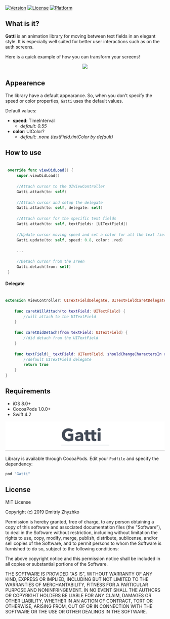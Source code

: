 
[![Version](https://img.shields.io/cocoapods/v/Gatti.svg?style=flat)](https://cocoapods.org/pods/Gatti)
[![License](https://img.shields.io/cocoapods/l/Gatti.svg?style=flat)](https://cocoapods.org/pods/Gatti)
[![Platform](https://img.shields.io/cocoapods/p/Gatti.svg?style=flat)](https://cocoapods.org/pods/Gatti)

## What is it?

**Gatti** is an animation library for moving between text fields in an elegant style. It is especially well suited for better user interactions such as on the auth screens.

Here is a quick example of how you can transform your screens!

<p align="center">
  <img src="/Resources/sample.gif" height="700px">
</p>

## Appearence

The library have a default appearance. So, when you don't specify the speed or color properties, `Gatti` uses the default values.

Default values:
- **speed**: TimeInterval
    - *default: 0.55*
- **color**: UIColor?
  - *default: .none (textField.tintColor by default)*

## How to use

```swift

 override func viewDidLoad() {
     super.viewDidLoad()
    
     //Attach cursor to the UIViewController
     Gatti.attach(to: self)
     
     //Attach cursor and setup the delegate
     Gatti.attach(to: self, delegate: self)
     
     //Attach cursor for the specific text fields
     Gatti.attach(to: self, textFields: [UITextField])
     
     //Update cursor moving speed and set a color for all the text fields
     Gatti.update(to: self, speed: 0.8, color: .red)
     
     ...
     
     //Detach cursor from the sreen
     Gatti.detach(from: self)
 }
```

#### Delegate

```swift

extension ViewController: UITextFieldDelegate, UITextFieldCaretDelegate {
    
    func caretWillAttach(to textField: UITextField) {
        //will attach to the UITextField
    }
    
    func caretDidDetach(from textField: UITextField) {
        //did detach from the UITextField
    }
   
    func textField(_ textField: UITextField, shouldChangeCharactersIn range: NSRange, replacementString string: String) -> Bool {
        //default UITextField delegate
        return true
    }
}
```

## Requirements

* iOS 8.0+
* CocoaPods 1.0.0+
* Swift 4.2

<p align="center">
  <img src="/Resources/logo.gif">
</p>

Library is available through CocoaPods.
Edit your `Podfile` and specify the dependency:

```ruby
pod "Gatti"
```

## License

MIT License

Copyright (c) 2019 Dmitriy Zhyzhko

Permission is hereby granted, free of charge, to any person obtaining a copy
of this software and associated documentation files (the "Software"), to deal
in the Software without restriction, including without limitation the rights
to use, copy, modify, merge, publish, distribute, sublicense, and/or sell
copies of the Software, and to permit persons to whom the Software is
furnished to do so, subject to the following conditions:

The above copyright notice and this permission notice shall be included in all
copies or substantial portions of the Software.

THE SOFTWARE IS PROVIDED "AS IS", WITHOUT WARRANTY OF ANY KIND, EXPRESS OR
IMPLIED, INCLUDING BUT NOT LIMITED TO THE WARRANTIES OF MERCHANTABILITY,
FITNESS FOR A PARTICULAR PURPOSE AND NONINFRINGEMENT. IN NO EVENT SHALL THE
AUTHORS OR COPYRIGHT HOLDERS BE LIABLE FOR ANY CLAIM, DAMAGES OR OTHER
LIABILITY, WHETHER IN AN ACTION OF CONTRACT, TORT OR OTHERWISE, ARISING FROM,
OUT OF OR IN CONNECTION WITH THE SOFTWARE OR THE USE OR OTHER DEALINGS IN THE
SOFTWARE.
